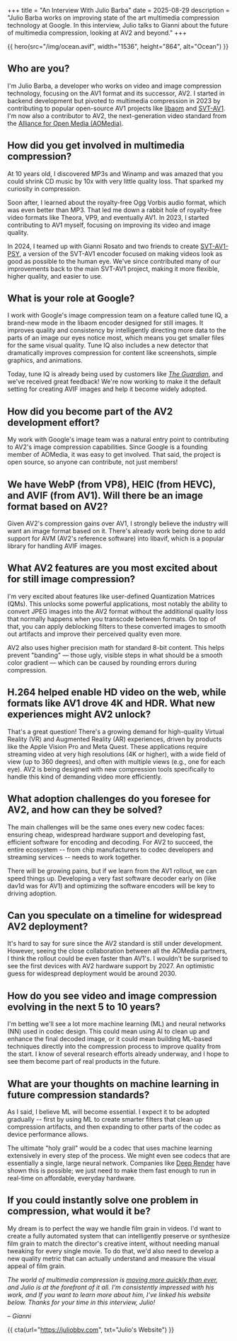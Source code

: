 +++
title = "An Interview With Julio Barba"
date = 2025-08-29
description = "Julio Barba works on improving state of the art multimedia compression technology at Google. In this interview, Julio talks to Gianni about the future of multimedia compression, looking at AV2 and beyond."
+++

{{ hero(src="/img/ocean.avif", width="1536", height="864", alt="Ocean") }}

## Who are you?

I'm Julio Barba, a developer who works on video and image compression
technology, focusing on the AV1 format and its successor, AV2. I started in
backend development but pivoted to multimedia compression in 2023 by
contributing to popular open-source AV1 projects like
[libaom](https://aomedia.googlesource.com/aom/) and
[SVT-AV1](https://gitlab.com/AOMediaCodec/SVT-AV1/). I'm now also a contributor
to AV2, the next-generation video standard from the
[Alliance for Open Media (AOMedia)](https://aomedia.org).

## How did you get involved in multimedia compression?

At 10 years old, I discovered MP3s and Winamp and was amazed that you could
shrink CD music by 10x with very little quality loss. That sparked my curiosity
in compression.

Soon after, I learned about the royalty-free Ogg Vorbis audio format, which was
even better than MP3. That led me down a rabbit hole of royalty-free video
formats like Theora, VP9, and eventually AV1. In 2023, I started contributing to
AV1 myself, focusing on improving its video and image quality.

In 2024, I teamed up with Gianni Rosato and two friends to create
[SVT-AV1-PSY](https://svt-av1-psy.com), a version of the SVT-AV1 encoder focused
on making videos look as good as possible to the human eye. We've since
contributed many of our improvements back to the main SVT-AV1 project, making it
more flexible, higher quality, and easier to use.

## What is your role at Google?

I work with Google's image compression team on a feature called tune IQ, a
brand-new mode in the libaom encoder designed for still images. It improves
quality and consistency by intelligently directing more data to the parts of an
image our eyes notice most, which means you get smaller files for the same
visual quality. Tune IQ also includes a new detector that dramatically improves
compression for content like screenshots, simple graphics, and animations.

Today, tune IQ is already being used by customers like
_[The Guardian](https://www.theguardian.com/us)_, and we've received great
feedback! We're now working to make it the default setting for creating AVIF
images and help it become widely adopted.

## How did you become part of the AV2 development effort?

My work with Google's image team was a natural entry point to contributing to
AV2's image compression capabilities. Since Google is a founding member of
AOMedia, it was easy to get involved. That said, the project is open source, so
anyone can contribute, not just members!

## We have WebP (from VP8), HEIC (from HEVC), and AVIF (from AV1). Will there be an image format based on AV2?

Given AV2's compression gains over AV1, I strongly believe the industry will
want an image format based on it. There's already work being done to add support
for AVM (AV2's reference software) into libavif, which is a popular library for
handling AVIF images.

## What AV2 features are you most excited about for still image compression?

I'm very excited about features like user-defined Quantization Matrices (QMs).
This unlocks some powerful applications, most notably the ability to convert
JPEG images into the AV2 format without the additional quality loss that
normally happens when you transcode between formats. On top of that, you can
apply deblocking filters to these converted images to smooth out artifacts and
improve their perceived quality even more.

AV2 also uses higher precision math for standard 8-bit content. This helps
prevent "banding" — those ugly, visible steps in what should be a smooth color
gradient — which can be caused by rounding errors during compression.

## H.264 helped enable HD video on the web, while formats like AV1 drove 4K and HDR. What new experiences might AV2 unlock?

That's a great question! There's a growing demand for high-quality Virtual
Reality (VR) and Augmented Reality (AR) experiences, driven by products like the
Apple Vision Pro and Meta Quest. These applications require streaming video at
very high resolutions (4K or higher), with a wide field of view (up to 360
degrees), and often with multiple views (e.g., one for each eye). AV2 is being
designed with new compression tools specifically to handle this kind of
demanding video more efficiently.

## What adoption challenges do you foresee for AV2, and how can they be solved?

The main challenges will be the same ones every new codec faces: ensuring cheap,
widespread hardware support and developing fast, efficient software for encoding
and decoding. For AV2 to succeed, the entire ecosystem -- from chip
manufacturers to codec developers and streaming services -- needs to work
together.

There will be growing pains, but if we learn from the AV1 rollout, we can speed
things up. Developing a very fast software decoder early on (like dav1d was for
AV1) and optimizing the software encoders will be key to driving adoption.

## Can you speculate on a timeline for widespread AV2 deployment?

It's hard to say for sure since the AV2 standard is still under development.
However, seeing the close collaboration between all the AOMedia partners, I
think the rollout could be even faster than AV1's. I wouldn't be surprised to
see the first devices with AV2 hardware support by 2027. An optimistic guess for
widespread deployment would be around 2030.

## How do you see video and image compression evolving in the next 5 to 10 years?

I'm betting we'll see a lot more machine learning (ML) and neural networks (NN)
used in codec design. This could mean using AI to clean up and enhance the final
decoded image, or it could mean building ML-based techniques directly into the
compression process to improve quality from the start. I know of several
research efforts already underway, and I hope to see them become part of real
products in the future.

## What are your thoughts on machine learning in future compression standards?

As I said, I believe ML will become essential. I expect it to be adopted
gradually -- first by using ML to create smarter filters that clean up
compression artifacts, and then expanding to other parts of the codec as device
performance allows.

The ultimate "holy grail" would be a codec that uses machine learning
extensively in every step of the process. We might even see codecs that are
essentially a single, large neural network. Companies like
[Deep Render](https://deeprender.ai) have shown this is possible; we just need
to make them fast enough to run in real-time on affordable, everyday hardware.

## If you could instantly solve one problem in compression, what would it be?

My dream is to perfect the way we handle film grain in videos. I'd want to
create a fully automated system that can intelligently preserve or synthesize
film grain to match the director's creative intent, without needing manual
tweaking for every single movie. To do that, we'd also need to develop a new
quality metric that can actually understand and measure the visual appeal of
film grain.

_The world of multimedia compression is
[moving more quickly than ever](https://giannirosato.com/blog/post/the-multimedia-renaissance/),
and Julio is at the forefront of it all. I'm consistently impressed with his
work, and If you want to learn more about him, I've linked his website below.
Thanks for your time in this interview, Julio!_

_– Gianni_

{{ cta(url="https://juliobbv.com", txt="Julio's Website") }}
